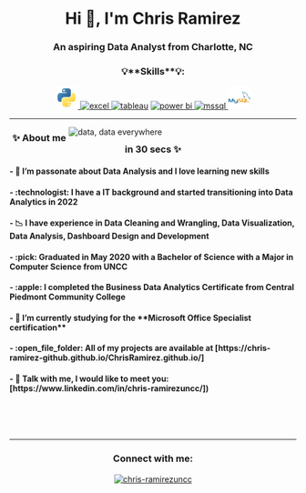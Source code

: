 <h1 align="center">Hi 👋, I'm Chris Ramirez</h1>
<h3 align="center">An aspiring Data Analyst from Charlotte, NC</h3>

<h3 align="center"> 💡**Skills**💡:</h3>
<p align="center"> 
  <a href="https://getbootstrap.com" target="_blank" rel="noreferrer"> 
  <a href=""> <img src="https://raw.githubusercontent.com/devicons/devicon/master/icons/python/python-original.svg" alt="python" width="40" height="40"/> </a> 
  <a href=""> <img src="https://github.com/sempostma/office365-icons/blob/master/png/256/excel.png" alt="excel" width="40" height="40"/> </a> 
  <a href=""><img src="https://cloud.githubusercontent.com/assets/1724406/14420001/cfc72600-ffc9-11e5-8743-9b94ce8af254.png" alt="tableau" width="40" height="40"/></a> 
  <a href=""> <img src="https://github.com/microsoft/PowerBI-Icons/blob/main/PNG/Desktop.png" alt="power bi" width="40" height="40"/> </a> 
  <a href=""> <img src="https://www.svgrepo.com/show/303229/microsoft-sql-server-logo.svg" alt="mssql" width="40" height="40"/> </a> 
  <a href=""> <img src="https://raw.githubusercontent.com/devicons/devicon/master/icons/mysql/mysql-original-wordmark.svg" alt="mysql" width="40" height="40"/></a> 
 </p>
<hr>
<img align="right" alt="data, data everywhere" width="400" height="50%" src="https://www.edureka.co/blog/wp-content/uploads/2018/08/giphy-2.gif">
<h3 align="center">✨ About me in 30 secs ✨</h3>
<h4 align="left">- 👀 I’m passonate about Data Analysis and I love learning new skills</h4>
<h4 align="left">- :technologist: I have a IT background and started transitioning into Data Analytics in 2022</h4>
<h4 align="left">- 📉 I have experience in Data Cleaning and Wrangling, Data Visualization, Data Analysis, Dashboard Design and Development</h4>
<h4 align="left">- :pick: Graduated in May 2020 with a Bachelor of Science with a Major in Computer Science from UNCC</h4>
<h4 align="left">- :apple: I completed the Business Data Analytics Certificate from Central Piedmont Community College</h4>
<h4 align="left">- 🌱 I’m currently studying for the **Microsoft Office Specialist certification**</h4>
<h4 align="left">- :open_file_folder: All of my projects are available at [https://chris-ramirez-github.github.io/ChrisRamirez.github.io/]</h4>
<h4 align="left">- 📄 Talk with me, I would like to meet you: [https://www.linkedin.com/in/chris-ramirezuncc/])</h4>
<p>&nbsp;</p>
<p>&nbsp;</p>
 <hr>
<h3 align="center">Connect with me:</h3>
<p align="center">
<a href="https://linkedin.com/in/chris-ramirezuncc" target="blank"><img align="center" src="https://raw.githubusercontent.com/rahuldkjain/github-profile-readme-generator/master/src/images/icons/Social/linked-in-alt.svg" alt="chris-ramirezuncc" height="30" width="40" /></a>
</p>

<!-- <p>&nbsp;<img align="center" src="https://github-readme-stats.vercel.app/api?username=cramir2020&show_icons=true&locale=en" alt="cramir2020" /></p>-->

<!--<p><img align="center" src="https://github-readme-streak-stats.herokuapp.com/?user=cramir2020&" alt="cramir2020" /></p>-->
